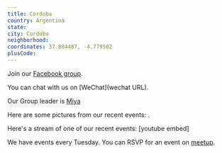 ```yaml
---
title: Cordoba
country: Argentina
state: 
city: Cordoba
neighborhood: 
coordinates: 37.884487, -4.779502
plusCode:
---
```

Join our [Facebook group](https://www.facebook.com/groups/fcccordoba).

You can chat with us on [WeChat](wechat URL).

Our Group leader is [Miya](freecodecamp.org/miya)

Here are some pictures from our recent events:
![]().

Here's a stream of one of our recent events:
[youtube embed]

We have events every Tuesday. You can RSVP for an event on [meetup](meetupurl).
